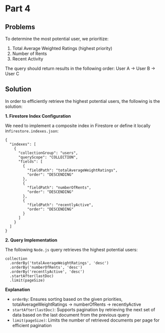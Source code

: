 # Part 4

## Problems

To determine the most potential user, we prioritize:

1. Total Average Weighted Ratings (highest priority)
2. Number of Rents
3. Recent Activity

The query should return results in the following order: User A → User B → User C

## Solution

In order to efficiently retrieve the highest potential users, the following is the solution:

**1. Firestore Index Configuration**

We need to implement a composite index in Firestore or define it locally in`firestore.indexes.json`:

```
{
  "indexes": [
    {
      "collectionGroup": "users",
      "queryScope": "COLLECTION",
      "fields": [
        {
          "fieldPath": "totalAverageWeightRatings",
          "order": "DESCENDING"
        },
        {
          "fieldPath": "numberOfRents",
          "order": "DESCENDING"
        },
        {
          "fieldPath": "recentlyActive",
          "order": "DESCENDING"
        }
      ]
    }
  ]
}
```

**2. Query Implementation**

The following `Node.js` query retrieves the highest potential users:

```
collection
  .orderBy('totalAverageWeightRatings', 'desc')
  .orderBy('numberOfRents', 'desc')
  .orderBy('recentlyActive', 'desc')
  .startAfter(lastDoc)
  .limit(pageSize)
```

**Explanation**

- `orderBy`: Ensures sorting based on the given priorities, totalAverageWeightRatings -> numberOfRents -> recentlyActive
- `startAfter(lastDoc)`: Supports pagination by retrieving the next set of data based on the last document from the previous query
- `limit(pageSize)`: Limits the number of retrieved documents per page for efficient pagination
